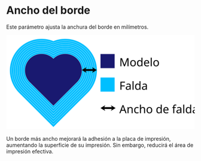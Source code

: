 Ancho del borde
====
Este parámetro ajusta la anchura del borde en milímetros.

![Las dimensiones del borde](../images/brim_width.svg)

Un borde más ancho mejorará la adhesión a la placa de impresión, aumentando la superficie de su impresión. Sin embargo, reducirá el área de impresión efectiva.